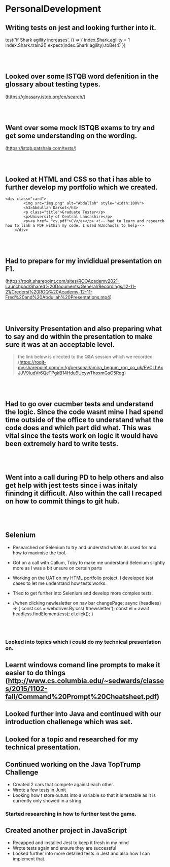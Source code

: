 # PersonalDevelopment

## Writing tests on jest and looking further into it.
 
 test('if Shark agility increases', () => {
        index.Shark.agility = 1
        index.Shark.train2()
        expect(index.Shark.agility).toBe(4)
    })
<!-- whent over  how to run an additional function to make something change. so in the above code agility will increase after train2 is run.-->

<br></br>

## Looked over some ISTQB word defenition in the glossary about testing types.
(https://glossary.istqb.org/en/search/)

<br></br>

## Went over some mock ISTQB exams to try and get some understanding on the wording.
(https://istqb.patshala.com/tests/)

<br></br>

## Looked at HTML and CSS so that i has able to further develop my portfolio which we created.

    <div class="card">
            <img src="img.png" alt="Abdullah" style="width:100%">
            <h3>Abdullah Darsot</h3>
            <p class="title">Graduate Tester</p>
            <p>University of Central Lancashire</p>
            <p><a href= "cv.pdf">CV</a></p> <!-- had to learn and research how to link a PDF within my code. I used W3schools to help-->
        </div>

<br></br>

## Had to prepare for my invididual presentation on F1.
(https://roqit.sharepoint.com/sites/ROQAcademy2021-Launchpad/Shared%20Documents/General/Recordings/12-11-21/Credersi%20ROQ%20Academy-12-11-Fred%20and%20Abdullah%20Presentations.mp4)

<br></br>

## University Presentation and also preparing what to say and do within the presentation to make sure it was at an acceptable level. 

> the link below is directed to the Q&A session which we recorded.
(https://roqit-my.sharepoint.com/:v:/g/personal/amira_begum_roq_co_uk/EVCLhAxJJV9IudVr6QeTPgkB14Hdu9UcywThoxmGsO5Rqg)



<br></br>

## Had to go over cucmber tests and understand the logic. Since the code wasnt mine I had spend time outside of the office to understand what the code does and which part did what. This was vital since the tests work on logic it would have been extremely hard to write tests. 

<br></br>

## Went into a call during PD to help others and also get help with jest tests since i was initaly finindng it difficult. Also within the call I recaped on how to commit things to git hub.

<br></br>



## Selenium
- Researched on Selenium to try and understnd whats its used for and how to maximise the tool.

- Got on a call with Callum, Toby to make me understand Selenium slightly more as I was a bit unsure on certain parts

- Working on the UAT on my HTML portfolio project. I developed test cases to let me understand how tests works. 

- Tried to get further into Selenium and develop more complex tests. 

-  //when clicking newlesletter on nav bar
        changePage: async (headless) => {
            const css = webdriver.By.css('#newsletter');
            const el = await headless.findElement(css);
            el.click();
        }

<br></br>

### Looked into topics which i could do my technical presentation on.

## Learnt windows comand line prompts to make it easier to do things (http://www.cs.columbia.edu/~sedwards/classes/2015/1102-fall/Command%20Prompt%20Cheatsheet.pdf)

## Looked further into Java and continued with our introduction challenege which was set.

## Looked for a topic and researched for my technical presentation.

## Continued working on the Java TopTrump Challenge
* Created 2 cars that compete against each other.
* Wrote a few tests in Junit
* Looking how t store oututs into a variable so that it is testable as it is currently only showed in a string.
### Started researching in how to further test the game.

## Created another project in JavaScript
* Recapped and installed Jest to keep it fresh in my mind
* Wrote tests again and ensure they are successful
* Looked further into more detailed tests in Jest and also how I can implement that. 